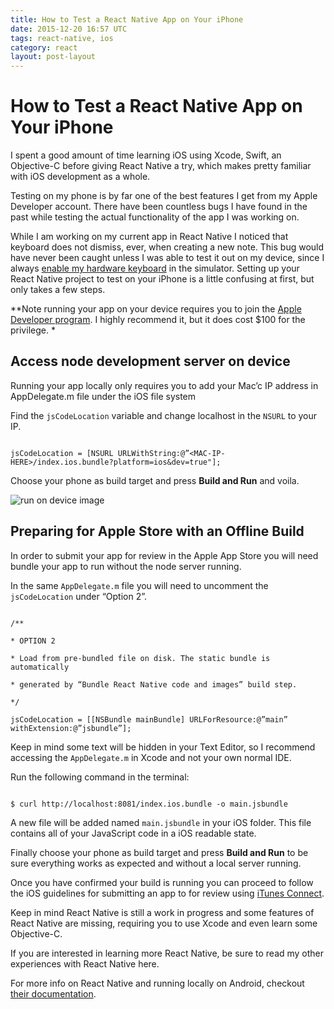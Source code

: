 ```yaml
---
title: How to Test a React Native App on Your iPhone
date: 2015-12-20 16:57 UTC
tags: react-native, ios
category: react
layout: post-layout
---
```

# How to Test a React Native App on Your iPhone 

I spent a good amount of time learning iOS using Xcode, Swift, an Objective-C before giving React Native a try, which makes pretty familiar with iOS development as a whole. 

Testing on my phone is by far one of the best features I get from my Apple Developer account. There have been countless bugs I have found in the past while testing the actual functionality of the app I was working on.

While I am working on my current app in React Native I noticed that keyboard does not dismiss, ever, when creating a new note. This bug would have never been caught unless I was able to test it out on my device, since I always [enable my hardware keyboard](https://stackoverflow.com/questions/24420873/xcode-6-keyboard-does-not-show-up-in-simulator/24497773#24497773
) in the simulator.
Setting up your React Native project to test on your iPhone is a little confusing at first, but only takes a few steps.

**Note running your app on your device requires you to join the [Apple Developer program](https://developer.apple.com/programs). I highly recommend it, but it does cost $100 for the privilege. *

## Access node development server on device

Running your app locally only requires you to add your Mac’c IP address in AppDelegate.m file under the iOS file system

Find the `jsCodeLocation` variable and change localhost in the `NSURL` to your IP.

```

jsCodeLocation = [NSURL URLWithString:@”<MAC-IP-HERE>/index.ios.bundle?platform=ios&dev=true"];

```

Choose your phone as build target and press **Build and Run** and voila.


![run on device image](http://i.imgur.com/STdGo4gl.png)




## Preparing for Apple Store with an Offline Build

In order to submit your app for review in the Apple App Store you will need bundle your app to run without the node server running. 

In the same `AppDelegate.m` file you will need to uncomment the `jsCodeLocation` under “Option 2”.

```

/**

* OPTION 2

* Load from pre-bundled file on disk. The static bundle is automatically

* generated by “Bundle React Native code and images” build step.

*/

jsCodeLocation = [[NSBundle mainBundle] URLForResource:@”main” withExtension:@”jsbundle”];

```

Keep in mind some text will be hidden in your Text Editor, so I recommend accessing the `AppDelegate.m` in Xcode and not your own normal IDE.

Run the following command in the terminal:

```

$ curl http://localhost:8081/index.ios.bundle -o main.jsbundle

```

A new file will be added named `main.jsbundle` in your iOS folder. This file contains all of your JavaScript code in a iOS readable state. 

Finally choose your phone as build target and press **Build and Run** to be sure everything works as expected and without a local server running. 

Once you have confirmed your build is running you can proceed to follow the iOS guidelines for submitting an app to for review using [iTunes Connect](https://developer.apple.com/library/ios/documentation/IDEs/Conceptual/AppDistributionGuide/SubmittingYourApp/SubmittingYourApp.html).

Keep in mind React Native is still a work in progress and some features of React Native are missing, requiring you to use Xcode and even learn some Objective-C. 

If you are interested in learning more React Native, be sure to read my other experiences with React Native here. 

For more info on React Native and running locally on Android, checkout [their documentation](http://facebook.github.io/react-native/docs/running-on-device-android.html#content).
